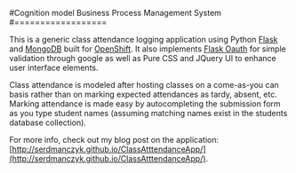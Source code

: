 #Cognition model Business Process Management System  
#==================

This is a generic class attendance logging application using Python [Flask](http://flask.pocoo.org) and [MongoDB](http://www.mongodb.org/) built for [OpenShift](http://openshift.redhat.com).  It also implements [Flask Oauth](https://pythonhosted.org/Flask-OAuth/) for simple validation through google as well as Pure CSS and JQuery UI to enhance user interface elements.

Class attendance is modeled after hosting classes on a come-as-you can basis rather than on marking expected attendances as tardy, absent, etc.  Marking attendance is made easy by autocompleting the submission form as you type student names (assuming matching names exist in the students database collection).

For more info, check out my blog post on the application: [http://serdmanczyk.github.io/ClassAtttendanceApp/](http://serdmanczyk.github.io/ClassAtttendanceApp/).
